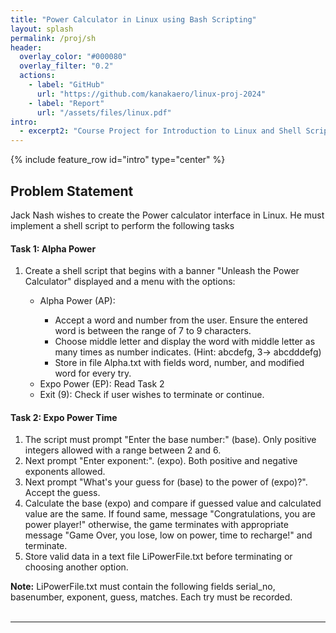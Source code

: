 ```yaml
---
title: "Power Calculator in Linux using Bash Scripting"
layout: splash
permalink: /proj/sh
header:
  overlay_color: "#000080"
  overlay_filter: "0.2"
  actions:
    - label: "GitHub"
      url: "https://github.com/kanakaero/linux-proj-2024"
    - label: "Report"
      url: "/assets/files/linux.pdf"
intro:
  - excerpt2: "Course Project for Introduction to Linux and Shell Scripting (DSE 4313) at the Manipal Institute of Technology, Manipal, India"
---
```

{% include feature_row id="intro" type="center" %}
<h2>Problem Statement</h2>
Jack Nash wishes to create the Power calculator interface in Linux. He must implement a shell script to perform the following tasks
<h4>Task 1: Alpha Power</h4>
<ol>
<li>Create a shell script that begins with a banner "Unleash the Power Calculator" displayed and a menu with the options:</li>
<ul>
<li>Alpha Power (AP):</li>
<ul>
<li>Accept a word and number from the user. Ensure the entered word is between the range of 7 to 9 characters.</li>
<li>Choose middle letter and display the word with middle letter as many times as number indicates. (Hint: abcdefg, 3-> abcdddefg)</li>
<li>Store in file Alpha.txt with fields word, number, and modified word for every try.</li>
</ul>
<li>Expo Power (EP): Read Task 2</li>
<li>Exit (9): Check if user wishes to terminate or continue.</li>
</ul>
</ol>
<h4>Task 2: Expo Power Time</h4>
<ol>
<li>The script must prompt "Enter the base number:" (base). Only positive integers allowed with a range between 2 and 6.</li>
<li>Next prompt "Enter exponent:". (expo). Both positive and negative exponents allowed.</li>
<li>Next prompt "What's your guess for (base) to the power of (expo)?". Accept the guess.</li>
<li>Calculate the base (expo) and compare if guessed value and calculated value are the same. If found same, message "Congratulations, you are power player!" otherwise, the game terminates with appropriate message "Game Over, you lose, low on power, time to recharge!" and terminate.</li>
<li>Store valid data in a text file LiPowerFile.txt before terminating or choosing another option.</li>
</ol>
<b>Note:</b> LiPowerFile.txt must contain the following fields serial_no, basenumber, exponent, guess, matches. Each try must be recorded.
<br>
<br>
<hr>
<!--<h2>Report</h2>
<br>
<object width="200" height="215" type="application/pdf" data="/assets/files/linux.pdf"> </object>
<br>
<br>
<hr>-->